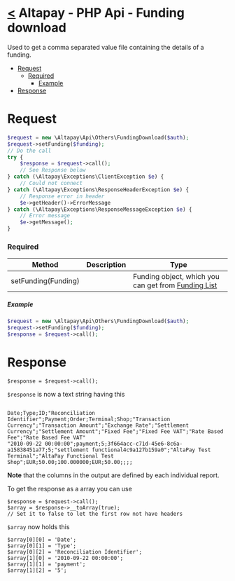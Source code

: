 [<](../index.md) Altapay - PHP Api - Funding download
==================================================

Used to get a comma separated value file containing the details of a funding.

- [Request](#request)
    + [Required](#required)
        * [Example](#example)
- [Response](#response)

# Request

```php
$request = new \Altapay\Api\Others\FundingDownload($auth);
$request->setFunding($funding);
// Do the call
try {
    $response = $request->call();
    // See Response below
} catch (\Altapay\Exceptions\ClientException $e) {
    // Could not connect
} catch (\Altapay\Exceptions\ResponseHeaderException $e) {
    // Response error in header
    $e->getHeader()->ErrorMessage
} catch (\Altapay\Exceptions\ResponseMessageException $e) {
    // Error message
    $e->getMessage();
}
```

### Required

| Method  | Description | Type |
|---|---|---|
| setFunding(Funding) |	| Funding object, which you can get from [Funding List](funding_list.md)

##### Example

```php
$request = new \Altapay\Api\Others\FundingDownload($auth);
$request->setFunding($funding);
$response = $request->call();
```

# Response

```
$response = $request->call();
```

`$response` is now a text string having this

```

Date;Type;ID;"Reconciliation Identifier";Payment;Order;Terminal;Shop;"Transaction Currency";"Transaction Amount";"Exchange Rate";"Settlement Currency";"Settlement Amount";"Fixed Fee";"Fixed Fee VAT";"Rate Based Fee";"Rate Based Fee VAT"
"2010-09-22 00:00:00";payment;5;3f664acc-c71d-45e6-8c6a-a15838451a77;5;"settlement functional4c9a127b159a0";"AltaPay Test Terminal";"AltaPay Functional Test Shop";EUR;50.00;100.000000;EUR;50.00;;;;
```

**Note** that the columns in the output are defined by each individual report.

To get the response as a array you can use

```
$response = $request->call();
$array = $response->__toArray(true);
// Set it to false to let the first row not have headers
```

`$array` now holds this

```
$array[0][0] = 'Date';
$array[0][1] = 'Type';
$array[0][2] = 'Reconciliation Identifier';
$array[1][0] = '2010-09-22 00:00:00';
$array[1][1] = 'payment';
$array[1][2] = '5';
```
